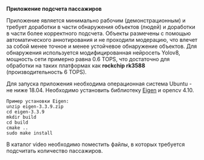 **Приложение подсчета пассажиров**   

Приложение является минимально рабочим (демонстрационным) и требует доработки в части обнаружения объектов (людей) и доработки в части более корректного подсчета. Объекты размечены с помощью автоматического аннотирования и не проходили модерацию, что влечет за собой менее точное и менее устойчевое обнаружение объектов.
Для обнаружения используется модифицированная нейросеть Yolov8, мощность сети примерно равна 0.6 TOPS, что достаточно для обработки на таких платформах как **rockchip rk3588** (производительность 6 TOPS).

Для запуска приложения необходима операционная система Ubuntu - не ниже 18.04. Необходимо установить библиотеку [Eigen](https://gitlab.com/libeigen/eigen/-/releases/3.3.9) и opencv 4.10.
```
Пример установки Eigen:
unzip eigen-3.3.9.zip
cd eigen-3.3.9
mkdir build
cd build
cmake ..
sudo make install
```

В каталог video необходимо поместить файлы, в которых требуется подсчитать количество пассажиров. 
